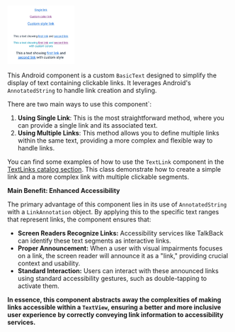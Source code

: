<img width="30%" alt="Screenshot showing the implementation of the TextLink component" src="../../../../../../../../../doc/images/text_links/links_screenshot.jpg" />

This Android component is a custom `BasicText` designed to simplify the display of text containing clickable links. It leverages Android's `AnnotatedString` to
handle link creation and styling.

There are two main ways to use this component`:
1. **Using Single Link**: This is the most straightforward method, where you can provide a single link and its associated text.
2. **Using Multiple Links**: This method allows you to define multiple links within the same text, providing a more complex and flexible way to handle links.

You can find some examples of how to use the `TextLink` component in the [TextLinks catalog section](../../../../../../../../../catalog/src/main/java/com/telefonica/mistica/catalog/ui/compose/components/TextLinks.kt). 
This class demonstrate how to create a simple link and a more complex link with multiple clickable segments.

**Main Benefit: Enhanced Accessibility**

The primary advantage of this component lies in its use of `AnnotatedString` with a `LinkAnnotation` object. By applying this to the specific text ranges that 
represent links, the component ensures that:

* **Screen Readers Recognize Links:** Accessibility services like TalkBack can identify these text segments as interactive links.
* **Proper Announcement:** When a user with visual impairments focuses on a link, the screen reader will announce it as a "link," providing crucial context and
  usability.
* **Standard Interaction:** Users can interact with these announced links using standard accessibility gestures, such as double-tapping to activate them.

**In essence, this component abstracts away the complexities of making links accessible within a `TextView`, ensuring a better and more inclusive user
experience by correctly conveying link information to accessibility services.**
